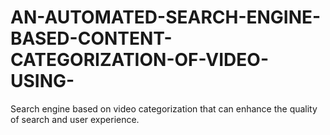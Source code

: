 # AN-AUTOMATED-SEARCH-ENGINE-BASED-CONTENT-CATEGORIZATION-OF-VIDEO-USING-
Search engine based on video categorization that can enhance the quality of search and user experience.
